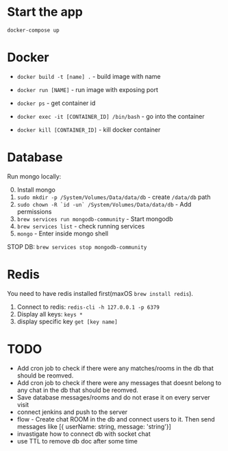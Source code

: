 # Start the app

`docker-compose up`

# Docker

- `docker build -t [name] .` - build image with name
- `docker run [NAME]` - run image with exposing port


- `docker ps` - get container id
- `docker exec -it [CONTAINER_ID] /bin/bash` - go into the container
- `docker kill [CONTAINER_ID]` - kill docker container

# Database

Run mongo locally:

0. Install mongo
1. `sudo mkdir -p /System/Volumes/Data/data/db` - create `/data/db` path
2. ``sudo chown -R `id -un` /System/Volumes/Data/data/db`` - Add permissions
3. `brew services run mongodb-community` - Start mongodb
4. `brew services list` - check running services
5. `mongo` - Enter inside mongo shell

STOP DB: `brew services stop mongodb-community`

# Redis
You need to have redis installed first(maxOS `brew install redis`).
1. Connect to redis: `redis-cli -h 127.0.0.1 -p 6379`
2. Display all keys: `keys *`
3. display specific key `get [key name]`

# TODO

- Add cron job to check if there were any matches/rooms in the db that should be reomved. 
- Add cron job to check if there were any messages that doesnt belong to any chat in the db that should be reomved. 
- Save database messages/rooms and do not erase it on every server visit
- connect jenkins and push to the server
- flow - Create chat ROOM in the db and connect users to it. Then send messages like [{ userName: string, message: 'string'}]
- invastigate how to connect db with socket chat
- use TTL to remove db doc after some time
